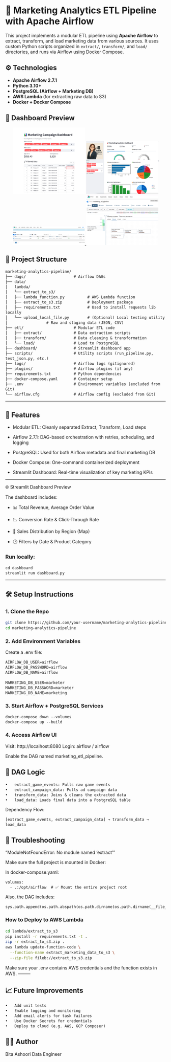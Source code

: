 # 🧠 Marketing Analytics ETL Pipeline with Apache Airflow

This project implements a modular ETL pipeline using **Apache Airflow** to extract, transform, and load marketing data from various sources. It uses custom Python scripts organized in `extract/`, `transform/`, and `load/` directories, and runs via Airflow using Docker Compose.


## ⚙️ Technologies

- **Apache Airflow 2.7.1**
- **Python 3.10+**
- **PostgreSQL (Airflow + Marketing DB)**
- **AWS Lambda** (for extracting raw data to S3)
- **Docker + Docker Compose**


## 📸 Dashboard Preview

<div align="center">
  <img src="https://raw.githubusercontent.com/bashoori/repo/master/marketing-analytics-pipeline/streamlit.png" alt="Streamlit Dashboard 1" width="45%"/>
  <img src="https://raw.githubusercontent.com/bashoori/repo/master/marketing-analytics-pipeline/streamlit2.png" alt="Streamlit Dashboard 2" width="45%"/>
  <br/>
  <a href="https://github.com/bashoori/repo/blob/master/marketing-analytics-pipeline/airflow.png" target="_blank">
    <img src="https://raw.githubusercontent.com/bashoori/repo/master/marketing-analytics-pipeline/airflow.png" alt="Airflow DAG" width="45%"/>
  </a>
  <a href="https://github.com/bashoori/repo/blob/master/marketing-analytics-pipeline/airflow2.png" target="_blank">
    <img src="https://raw.githubusercontent.com/bashoori/repo/master/marketing-analytics-pipeline/airflow2.png" alt="Airflow DAG Status" width="45%"/>
  </a>
</div>


## 📂 Project Structure
```
marketing-analytics-pipeline/
├── dags/                     # Airflow DAGs
├── data/   
│   lambda/
│   └── extract_to_s3/
│   ├── lambda_function.py          # AWS Lambda function
│   ├── extract_to_s3.zip           # Deployment package
│   ├── requirements.txt            # Used to install requests lib locally
│   └── upload_local_file.py        # (Optional) Local testing utility
│                 # Raw and staging data (JSON, CSV)
├── etl/                      # Modular ETL code
│   ├── extract/              # Data extraction scripts
│   ├── transform/            # Data cleaning & transformation
│   └── load/                 # Load to PostgreSQL
├── dashboard/                # Streamlit dashboard app
├── scripts/                  # Utility scripts (run_pipeline.py, test_json.py, etc.)
├── logs/                     # Airflow logs (gitignored)
├── plugins/                  # Airflow plugins (if any)
├── requirements.txt          # Python dependencies
├── docker-compose.yaml       # Container setup
├── .env                      # Environment variables (excluded from Git)
└── airflow.cfg               # Airflow config (excluded from Git)
```

---

## 🚀 Features

- Modular ETL: Cleanly separated Extract, Transform, Load steps

- Airflow 2.7.1: DAG-based orchestration with retries, scheduling, and logging

- PostgreSQL: Used for both Airflow metadata and final marketing DB

- Docker Compose: One-command containerized deployment

- Streamlit Dashboard: Real-time visualization of key marketing KPIs

---

🌐 Streamlit Dashboard Preview

The dashboard includes:

- 📊 Total Revenue, Average Order Value

- 📉 Conversion Rate & Click-Through Rate

- 📍 Sales Distribution by Region (Map)

- 🕒 Filters by Date & Product Category


###  Run locally:
```
cd dashboard
streamlit run dashboard.py
```

---

## 🛠️ Setup Instructions

### 1. Clone the Repo

```bash
git clone https://github.com/your-username/marketing-analytics-pipeline.git
cd marketing-analytics-pipeline
```

### 2. Add Environment Variables

Create a .env file:
```
AIRFLOW_DB_USER=airflow
AIRFLOW_DB_PASSWORD=airflow
AIRFLOW_DB_NAME=airflow

MARKETING_DB_USER=marketer
MARKETING_DB_PASSWORD=marketer
MARKETING_DB_NAME=marketing
```
### 3. Start Airflow + PostgreSQL Services
```
docker-compose down --volumes
docker-compose up --build 
```
### 4. Access Airflow UI

Visit: http://localhost:8080
Login: airflow / airflow

Enable the DAG named marketing_etl_pipeline.

## 🧪 DAG Logic
	•	extract_game_events: Pulls raw game events
	•	extract_campaign_data: Pulls ad campaign data
	•	transform_data: Joins & cleans the extracted data
	•	load_data: Loads final data into a PostgreSQL table

Dependency Flow:
```
[extract_game_events, extract_campaign_data] → transform_data → load_data
```

## 🧼 Troubleshooting

“ModuleNotFoundError: No module named ‘extract’”

Make sure the full project is mounted in Docker:

In docker-compose.yaml:
```
volumes:
  - .:/opt/airflow  # ✅ Mount the entire project root
```

Also, the DAG includes:
```
sys.path.append(os.path.abspath(os.path.dirname(os.path.dirname(__file__))))
```


### How to Deploy to AWS Lambda
```bash
cd lambda/extract_to_s3
pip install -r requirements.txt -t .
zip -r extract_to_s3.zip .
aws lambda update-function-code \
  --function-name extract_marketing_data_to_s3 \
  --zip-file fileb://extract_to_s3.zip
```
Make sure your .env contains AWS credentials and the function exists in AWS.
⸻


## 📈 Future Improvements
	•	Add unit tests
	•	Enable logging and monitoring
	•	Add email alerts for task failures
	•	Use Docker Secrets for credentials
	•	Deploy to cloud (e.g. AWS, GCP Composer)


## 👩‍💻 Author

Bita Ashoori
Data Engineer 